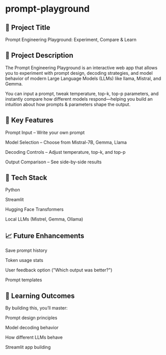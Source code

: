 # prompt-playground

## 🚀 Project Title
Prompt Engineering Playground: Experiment, Compare & Learn

## 🎯 Project Description
The Prompt Engineering Playground is an interactive web app that allows you to experiment with prompt design, decoding strategies, and model behavior of modern Large Language Models (LLMs) like llama, Mistral, and Gemma.

You can input a prompt, tweak temperature, top-k, top-p parameters, and instantly compare how different models respond—helping you build an intuition about how prompts & parameters shape the output.

## 🌟 Key Features
Prompt Input – Write your own prompt

Model Selection – Choose from Mistral-7B, Gemma, Llama

Decoding Controls – Adjust temperature, top-k, and top-p

Output Comparison – See side-by-side results


## 🔧 Tech Stack
Python

Streamlit

Hugging Face Transformers

Local LLMs (Mistrel, Gemma, Ollama)

## 📈 Future Enhancements

Save prompt history

Token usage stats

User feedback option ("Which output was better?")

Prompt templates

## 🙌 Learning Outcomes
By building this, you’ll master:

Prompt design principles

Model decoding behavior

How different LLMs behave

Streamlit app building




